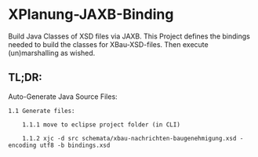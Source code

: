 # XPlanung-JAXB-Binding #

Build Java Classes of XSD files via JAXB.
This Project defines the bindings needed to build the classes for XBau-XSD-files.
Then execute (un)marshalling as wished.


## TL;DR: ##

Auto-Generate Java Source Files:

	1.1 Generate files:
	
	    1.1.1 move to eclipse project folder (in CLI)
	
	    1.1.2 xjc -d src schemata/xbau-nachrichten-baugenehmigung.xsd -encoding utf8 -b bindings.xsd
